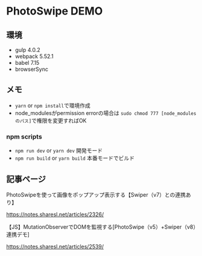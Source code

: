 # PhotoSwipe DEMO

## 環境
- gulp 4.0.2
- webpack 5.52.1
- babel 7.15
- browserSync

## メモ
- `yarn` or `npm install`で環境作成
- node_modulesがpermission errorの場合は `sudo chmod 777 [node_modulesのパス]`で権限を変更すればOK

### npm scripts
- `npm run dev` or `yarn dev` 開発モード
- `npm run build` or `yarn build` 本番モードでビルド


## 記事ページ
PhotoSwipeを使って画像をポップアップ表示する【Swiper（v7）との連携あり】
<p><a href="https://notes.sharesl.net/articles/2326/" target="_blank">https://notes.sharesl.net/articles/2326/</a></p>


【JS】MutationObserverでDOMを監視する[PhotoSwipe（v5）+Swiper（v8）連携デモ]
<p><a href="https://notes.sharesl.net/articles/2326/" target="_blank">https://notes.sharesl.net/articles/2539/</a></p>